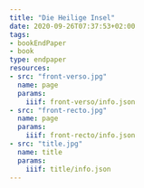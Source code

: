 ```yaml
---
title: "Die Heilige Insel"
date: 2020-09-26T07:37:53+02:00
tags:
- bookEndPaper
- book
type: endpaper
resources:
- src: "front-verso.jpg"
  name: page
  params:
    iiif: front-verso/info.json
- src: "front-recto.jpg"
  name: page
  params:
    iiif: front-recto/info.json
- src: "title.jpg"
  name: title
  params:
    iiif: title/info.json
---
```

